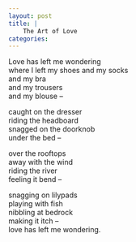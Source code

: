 ```yaml
---
layout: post
title: |
    The Art of Love
categories: 
---
```


Love has left me wondering  
where I left my shoes and my socks  
and my bra  
and my trousers  
and my blouse – 

caught on the dresser  
riding the headboard  
snagged on the doorknob  
under the bed – 

over the rooftops  
away with the wind  
riding the river  
feeling it bend – 

snagging on lilypads  
playing with fish  
nibbling at bedrock  
making it itch –  
love has left me wondering. 
